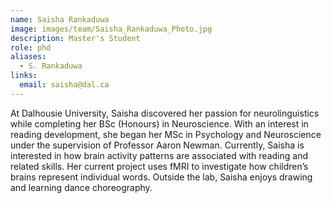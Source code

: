 ```yaml
---
name: Saisha Rankaduwa
image: images/team/Saisha_Rankaduwa_Photo.jpg
description: Master's Student
role: phd
aliases:
  - S. Rankaduwa
links:
  email: saisha@dal.ca
---
```


At Dalhousie University, Saisha discovered her passion for neurolinguistics while completing her BSc (Honours) in Neuroscience. With an interest in reading development, she began her MSc in Psychology and Neuroscience under the supervision of Professor Aaron Newman. Currently, Saisha is interested in how brain activity patterns are associated with reading and related skills. Her current project uses fMRI to investigate how children’s brains represent individual words. Outside the lab, Saisha enjoys drawing and learning dance choreography.
